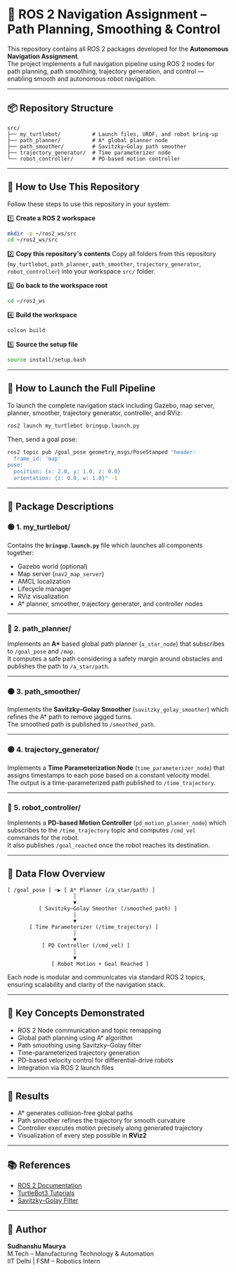 # 🦾 ROS 2 Navigation Assignment – Path Planning, Smoothing & Control

This repository contains all ROS 2 packages developed for the **Autonomous Navigation Assignment**.  
The project implements a full navigation pipeline using ROS 2 nodes for path planning, path smoothing, trajectory generation, and control — enabling smooth and autonomous robot navigation.

---

## 📦 Repository Structure

```
src/
├── my_turtlebot/          # Launch files, URDF, and robot bring-up
├── path_planner/          # A* global planner node
├── path_smoother/         # Savitzky–Golay path smoother
├── trajectory_generator/  # Time parameterizer node
└── robot_controller/      # PD-based motion controller
```

---

## 🧰 How to Use This Repository

Follow these steps to use this repository in your system:

1️⃣ **Create a ROS 2 workspace**
```bash
mkdir -p ~/ros2_ws/src
cd ~/ros2_ws/src
```

2️⃣ **Copy this repository's contents**
Copy all folders from this repository (`my_turtlebot`, `path_planner`, `path_smoother`, `trajectory_generator`, `robot_controller`) into your workspace `src/` folder.

3️⃣ **Go back to the workspace root**
```bash
cd ~/ros2_ws
```

4️⃣ **Build the workspace**
```bash
colcon build
```

5️⃣ **Source the setup file**
```bash
source install/setup.bash
```

---

## 🚀 How to Launch the Full Pipeline

To launch the complete navigation stack including Gazebo, map server, planner, smoother, trajectory generator, controller, and RViz:

```bash
ros2 launch my_turtlebot bringup.launch.py
```

Then, send a goal pose:
```bash
ros2 topic pub /goal_pose geometry_msgs/PoseStamped "header:
  frame_id: 'map'
pose:
  position: {x: 2.0, y: 1.0, z: 0.0}
  orientation: {z: 0.0, w: 1.0}" -1
```

---

## 🧩 Package Descriptions

### 🟢 **1. my_turtlebot/**
Contains the **`bringup.launch.py`** file which launches all components together:
- Gazebo world (optional)
- Map server (`nav2_map_server`)
- AMCL localization
- Lifecycle manager
- RViz visualization
- A* planner, smoother, trajectory generator, and controller nodes

---

### 🔵 **2. path_planner/**
Implements an **A\*** based global path planner (`a_star_node`) that subscribes to `/goal_pose` and `/map`.  
It computes a safe path considering a safety margin around obstacles and publishes the path to `/a_star/path`.

---

### 🟠 **3. path_smoother/**
Implements the **Savitzky–Golay Smoother** (`savitzky_golay_smoother`) which refines the A* path to remove jagged turns.  
The smoothed path is published to `/smoothed_path`.

---

### 🟣 **4. trajectory_generator/**
Implements a **Time Parameterization Node** (`time_parameterizer_node`) that assigns timestamps to each pose based on a constant velocity model.  
The output is a time-parameterized path published to `/time_trajectory`.

---

### 🔴 **5. robot_controller/**
Implements a **PD-based Motion Controller** (`pd_motion_planner_node`) which subscribes to the `/time_trajectory` topic and computes `/cmd_vel` commands for the robot.  
It also publishes `/goal_reached` once the robot reaches its destination.

---

## 🔄 **Data Flow Overview**

```
[ /goal_pose ] ─▶ [ A* Planner (/a_star/path) ]
                     │
                     ▼
          [ Savitzky–Golay Smoother (/smoothed_path) ]
                     │
                     ▼
       [ Time Parameterizer (/time_trajectory) ]
                     │
                     ▼
           [ PD Controller (/cmd_vel) ]
                     │
                     ▼
              [ Robot Motion + Goal Reached ]
```

Each node is modular and communicates via standard ROS 2 topics, ensuring scalability and clarity of the navigation stack.

---

## 🧠 Key Concepts Demonstrated

- ROS 2 Node communication and topic remapping  
- Global path planning using A* algorithm  
- Path smoothing using Savitzky–Golay filter  
- Time-parameterized trajectory generation  
- PD-based velocity control for differential-drive robots  
- Integration via ROS 2 launch files  

---

## 🧪 Results

- A* generates collision-free global paths  
- Path smoother refines the trajectory for smooth curvature  
- Controller executes motion precisely along generated trajectory  
- Visualization of every step possible in **RViz2**  

---

## 📚 References

- [ROS 2 Documentation](https://docs.ros.org/en/humble/)  
- [TurtleBot3 Tutorials](https://emanual.robotis.com/docs/en/platform/turtlebot3/)  
- [Savitzky–Golay Filter](https://en.wikipedia.org/wiki/Savitzky%E2%80%93Golay_filter)

---

## 👤 Author

**Sudhanshu Maurya**  
M.Tech – Manufacturing Technology & Automation  
IIT Delhi | FSM – Robotics Intern
